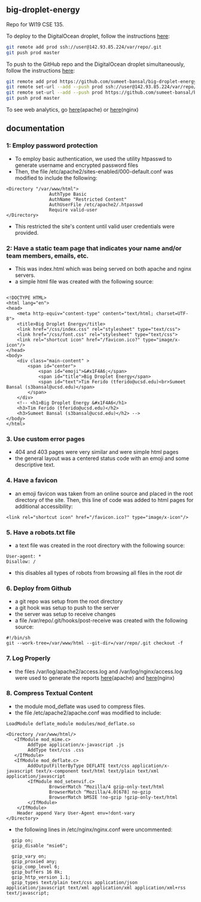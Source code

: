 ## big-droplet-energy

Repo for WI19 CSE 135.

To deploy to the DigitalOcean droplet, follow the instructions [here](https://www.digitalocean.com/community/tutorials/how-to-set-up-automatic-deployment-with-git-with-a-vps):
```bash
git remote add prod ssh://user@142.93.85.224/var/repo/.git
git push prod master
```

To push to the GitHub repo and the DigitalOcean droplet simultaneously, follow the instructions [here](https://stackoverflow.com/questions/14290113/git-pushing-code-to-two-remotes):
```bash
git remote add prod https://github.com/sumeet-bansal/big-droplet-energy.git
git remote set-url --add --push prod ssh://user@142.93.85.224/var/repo/.git
git remote set-url --add --push prod https://github.com/sumeet-bansal/big-droplet-energy.git
git push prod master
```

To see web analytics, go [here](http://143.93.85.224:8081/apachereport)(apache) or [here](http://142.93.85.224:8082/nginxreport)(nginx)


## documentation

### 1: Employ password protection

- To employ basic authentication, we used the utility htpasswd to generate 
username and encrypted password files
- Then, the file /etc/apache2/sites-enabled/000-default.conf was modified 
to include the following:
```
<Directory "/var/www/html">
                AuthType Basic
                AuthName "Restricted Content"
                AuthUserFile /etc/apache2/.htpasswd
                Require valid-user
</Directory>
```
- This restricted the site's content until valid user credentials were provided.

### 2: Have a static team page that indicates your name and/or team members, emails, etc.

- This was index.html which was being served on both apache and nginx servers. 
- a simple html file was created with the following source: 
```

<!DOCTYPE HTML>
<html lang="en">
<head>
	<meta http-equiv="content-type" content="text/html; charset=UTF-8">
	<title>Big Droplet Energy</title>
	<link href="/css/index.css" rel="stylesheet" type="text/css">
	<link href="/css/font.css" rel="stylesheet" type="text/css">
	<link rel="shortcut icon" href="/favicon.ico?" type="image/x-icon"/>
</head>
<body>
	<div class="main-content" >
		<span id="center">
			<span id="emoji">&#x1F4A6;</span>
			<span id="title">Big Droplet Energy</span>
			<span id="text">Tim Ferido (tferido@ucsd.edu)<br>Sumeet Bansal (s3bansal@ucsd.edu)</span>
		</span>
	</div>
	<!-- <h1>Big Droplet Energy &#x1F4A6</h1>
	<h3>Tim Ferido (tferido@ucsd.edu)</h2>
	<h3>Sumeet Bansal (s3bansal@ucsd.edu)</h2> -->
</body>
</html>
```

### 3. Use custom error pages

- 404 and 403 pages were very similar and were simple html pages
- the general layout was a centered status code with an emoji and some
descriptive text. 

### 4. Have a favicon

- an emoji favicon was taken from an online source and placed in the root 
directory of the site. Then, this line of code was added to html pages
for additional accessibility:
```
<link rel="shortcut icon" href="/favicon.ico?" type="image/x-icon"/>
```

### 5. Have a robots.txt file

- a text file was created in the root directory with the following source:
```
User-agent: *
Disallow: /
```
- this disables all types of robots from browsing all files in the root dir

### 6. Deploy from Github

- a git repo was setup from the root directory
- a git hook was setup to push to the server 
- the server was setup to receive changes 
- a file /var/repo/.git/hooks/post-receive was created with the following source:
```
#!/bin/sh
git --work-tree=/var/www/html --git-dir=/var/repo/.git checkout -f
```

### 7. Log Properly

- the files /var/log/apache2/access.log and /var/log/nginx/access.log were used to generate the reports [here](http://143.93.85.224:8081/apachereport)(apache) and [here](http://142.93.85.224:8082/nginxreport)(nginx)

### 8. Compress Textual Content

- the module mod_deflate was used to compress files. 
- the file /etc/apache2/apache.conf was modified to include: 
```
LoadModule deflate_module modules/mod_deflate.so

<Directory /var/www/html/>
   <IfModule mod_mime.c>
        AddType application/x-javascript .js
        AddType text/css .css
   </IfModule>
   <IfModule mod_deflate.c>
        AddOutputFilterByType DEFLATE text/css application/x-javascript text/x-component text/html text/plain text/xml application/javascript
        <IfModule mod_setenvif.c>
                BrowserMatch ^Mozilla/4 gzip-only-text/html
                BrowserMatch ^Mozilla/4.0[678] no-gzip
                BrowserMatch bMSIE !no-gzip !gzip-only-text/html
        </IfModule>
    </IfModule>
    Header append Vary User-Agent env=!dont-vary
</Directory>
```
- the following lines in /etc/nginx/nginx.conf were uncommented:
```
  gzip on;
  gzip_disable "msie6";

  gzip_vary on;
  gzip_proxied any;
  gzip_comp_level 6;
  gzip_buffers 16 8k;
  gzip_http_version 1.1;
  gzip_types text/plain text/css application/json application/javascript text/xml application/xml application/xml+rss text/javascript;
```

